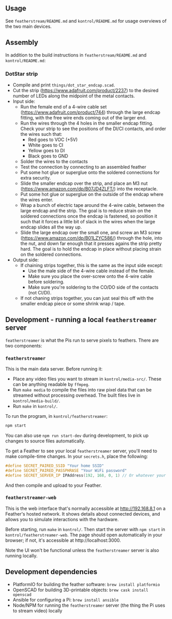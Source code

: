 ## Usage

See `featherstream/README.md` and `kontrol/README.md` for usage
overviews of the two main devices.

## Assembly

In addition to the build instructions in `featherstream/README.md` and
`kontrol/README.md`:
  
### DotStar strip

- Compile and print `things/dot_star_endcap.scad`.
- Cut the strip (https://www.adafruit.com/product/2237) to
  the desired number of LEDs along the midpoint of the metal contacts.
- Input side:
  - Run the female end of a 4-wire cable set
    (https://www.adafruit.com/product/744) through the large endcap
    fitting, with the free wire ends coming out of the larger end.
  - Run the wires through the 4 holes in the smaller endcap
    fitting. Check your strip to see the positions of the DI/CI
    contacts, and order the wires such that:
    - Red goes to VOC (+5V)
    - White goes to CI
    - Yellow goes to DI
    - Black goes to GND
  - Solder the wires to the contacts
  - Test the connection by connecting to an assembled feather
  - Put some hot glue or superglue onto the soldered connections for
    extra security.
  - Slide the smaller endcap over the strip, and place an M3 nut
    (https://www.amazon.com/dp/B07JD4ZLFT/) into the receptacle.
  - Put some hot glue or superglue on the outside of the endcap where
    the wires enter.
  - Wrap a bunch of electric tape around the 4-wire cable, between the
    large endcap and the strip. The goal is to reduce strain on the
    soldered connections once the endcap is fastened, so position it
    such that it forces a little bit of slack in the wires when the
    large endcap slides all the way up.
  - Slide the large endcap over the small one, and screw an M3 screw
    (https://www.amazon.com/dp/B01LZYC586/) through the hole, into the
    nut, and down far enough that it presses agains the strip pretty
    hard. The goal is to hold the endcap in place without placing
    strain on the soldered connections.
- Output side:
  - If chaining strips together, this is the same as the input side
    except:
    - Use the male side of the 4-wire cable instead of the female.
    - Make sure you place the over-screw onto the 4-wire cable before
      soldering.
    - Make sure you're soldering to the CO/DO side of the contacts (not CI/DI).
  - If not chaning strips together, you can just seal this off with
    the smaller endcap piece or some shrink wrap / tape.
    
## Development - running a local `featherstreamer` server

`featherstreamer` is what the Pis run to serve pixels to feathers. There are two components:

### `featherstreamer`

This is the main data server. Before running it:

- Place any video files you want to stream in
  `kontrol/media-src/`. These can be anything readable by `ffmpeg`.
- Run `make media` to compile the files into raw pixel data that can
  be streamed without processing overhead. The built files live in
  `kontrol/media-build/`.
- Run `make` in `kontrol/`.

To run the program, in `kontrol/featherstreamer`:

``` bash
npm start
```

You can also use `npm run start-dev` during development, to pick up
changes to source files automatically.

To get a Feather to see your local `featherstreamer` server, you'll
need to make compile-time changes. In your `secrets.h`, place the
following:

``` c++
#define SECRET_PAIRED_SSID "Your home SSID"
#define SECRET_PAIRED_PASSPHRASE "Your WiFi password"
#define SECRET_SERVER_IP IPAddress(192, 168, 0, 1) // Or whatever your computer's local IP address is
```

And then compile and upload to your Feather.

### `featherstreamer-web`

This is the web interface that's normally accessible at
http://192.168.8.1 on a Feather's hosted network. It shows details
about connected devices, and allows you to simulate interactions with
the hardware.

Before starting, run `make` in `kontrol/`. Then start the server with
`npm start` in `kontrol/featherstreamer-web`. The page should open
automatically in your browser; if not, it's accessible at
http://localhost:3000.

Note the UI won't be functional unless the `featherstreamer` server is
also running locally.

## Development dependencies

- PlatformIO for building the feather software: `brew install platformio`
- OpenSCAD for building 3D-printable objects: `brew cask install openscad`
- Ansible for configuring a Pi: `brew install ansible`
- Node/NPM for running the `featherstreamer` server (the thing the Pi
  uses to stream video) locally

    